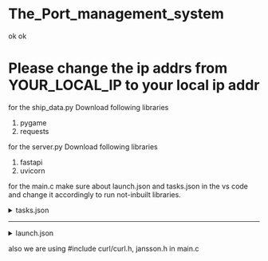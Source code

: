 # The_Port_management_system
ok ok 

# Please change the ip addrs from YOUR_LOCAL_IP to your local ip addr 

for the ship_data.py Download following libraries
  1. pygame
  2. requests

for the server.py Download following libraries
  1. fastapi
  2. uvicorn

for the main.c make sure about launch.json and tasks.json in the vs code and change it accordingly to run not-inbuilt libraries.

<details>

<summary> tasks.json </summary>

```
// .vscode/tasks.json
{
    "version": "2.0.0",
    "tasks": [
        {
            "label": "build what.c", // A descriptive name for this build task
            "type": "shell",         // Specifies that this is a shell command
            "command": "gcc",        // The compiler command (GNU C Compiler)
            "args": [
                "${workspaceFolder}/what.c", // Path to your C source file
                "-o",                       // Output file flag
                "${workspaceFolder}/what", // Name of the executable output file (e.g., 'what')
                "-lcurl",                   // Link with the libcurl library
                "-ljansson",                // Link with the jansson JSON parsing library
                // On Windows with MSYS2/MinGW, you might need to specify include and library paths:
                // "-I/path/to/msys64/mingw64/include", // Example include path
                // "-L/path/to/msys64/mingw64/lib"      // Example library path
            ],
            "group": {
                "kind": "build",
                "isDefault": true // Makes this the default build task (Ctrl+Shift+B)
            },
            "problemMatcher": [
                "$gcc" // Uses VS Code's built-in GCC problem matcher for error/warning detection
            ],
            "detail": "Compiles what.c and links with libcurl and jansson."
        }
    ]
}
```
</details>


----

<details>

<summary> launch.json </summary>

```
// .vscode/launch.json
{
    "version": "0.2.0",
    "configurations": [
        {
            "name": "Launch what.c", // A descriptive name for this launch configuration
            "type": "cppdbg",       // Specifies the debugger type for C/C++
            "request": "launch",    // Indicates that this configuration is for launching a program
            "program": "<span class="math-inline">\{workspaceFolder\}/what", // Path to the executable compiled by tasks\.json
"args"\: \[\],             // Command\-line arguments to pass to your program
"stopAtEntry"\: false,   // If true, the debugger will stop at the beginning of main\(\)
"cwd"\: "</span>{workspaceFolder}", // The current working directory when the program runs
            "environment": [],      // Environment variables to set for the program
            "externalConsole": true, // If true, the program's output will appear in a new terminal window
            "MIMode": "gdb",        // The debugger backend (gdb for GCC, lldb for Clang/macOS)
            "setupCommands": [
                {
                    "description": "Enable pretty-printing for gdb",
                    "text": "-enable-pretty-printing",
                    "ignoreFailures": true
                }
            ],
            "preLaunchTask": "build what.c" // This task will be executed before launching the program
        }
    ]
}

```
</details>

also we are using #include curl/curl.h, jansson.h in main.c
